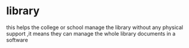 # library
this helps the college or school  manage the library without any physical support ,it means they can manage the whole library documents in a software
